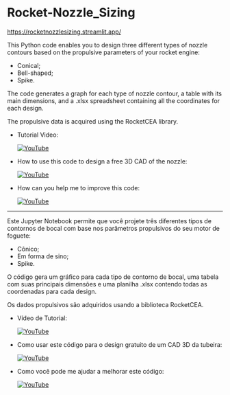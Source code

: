 # Rocket-Nozzle_Sizing

https://rocketnozzlesizing.streamlit.app/
 
This Python code enables you to design three different types of nozzle contours based on the propulsive parameters of your rocket engine: 
- Conical;
- Bell-shaped;
- Spike.

The code generates a graph for each type of nozzle contour, a table with its main dimensions, and a .xlsx spreadsheet containing all the coordinates for each design.

The propulsive data is acquired using the RocketCEA library.

- Tutorial Video: 

  [![YouTube](https://img.shields.io/badge/YouTube-FF0000?style=for-the-badge&logo=youtube&logoColor=white)](https://youtu.be/Crxc9OeuSTg)

- How to use this code to design a free 3D CAD of the nozzle: 

  [![YouTube](https://img.shields.io/badge/YouTube-FF0000?style=for-the-badge&logo=youtube&logoColor=white)]([https://youtu.be/Crxc9OeuSTg](https://www.youtube.com/watch?v=XwzFDo7mbuQ))

- How can you help me to improve this code:

  [![YouTube](https://img.shields.io/badge/YouTube-FF0000?style=for-the-badge&logo=youtube&logoColor=white)](https://www.youtube.com/watch?v=z66-aUrW6dE&t=58s)
___

Este Jupyter Notebook permite que você projete três diferentes tipos de contornos de bocal com base nos parâmetros propulsivos do seu motor de foguete:
- Cônico;
- Em forma de sino;
- Spike.
  
O código gera um gráfico para cada tipo de contorno de bocal, uma tabela com suas principais dimensões e uma planilha .xlsx contendo todas as coordenadas para cada design.

Os dados propulsivos são adquiridos usando a biblioteca RocketCEA.

- Vídeo de Tutorial: 

  [![YouTube](https://img.shields.io/badge/YouTube-FF0000?style=for-the-badge&logo=youtube&logoColor=white)](https://youtu.be/Crxc9OeuSTg)

- Como usar este código para o design gratuito de um CAD 3D da tubeira: 

  [![YouTube](https://img.shields.io/badge/YouTube-FF0000?style=for-the-badge&logo=youtube&logoColor=white)]([https://youtu.be/Crxc9OeuSTg](https://www.youtube.com/watch?v=XwzFDo7mbuQ))

- Como você pode me ajudar a melhorar este código:

  [![YouTube](https://img.shields.io/badge/YouTube-FF0000?style=for-the-badge&logo=youtube&logoColor=white)](https://www.youtube.com/watch?v=z66-aUrW6dE&t=58s)
